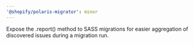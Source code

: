 ```yaml
---
'@shopify/polaris-migrator': minor
---
```


Expose the .report() method to SASS migrations for easier aggregation of discovered issues during a migration run.
